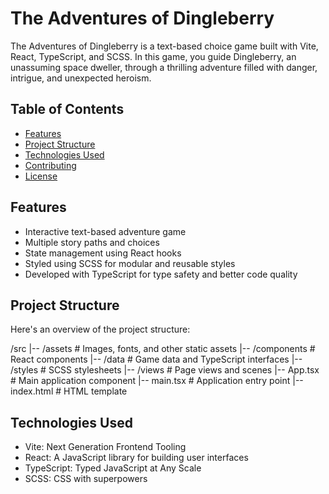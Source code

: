 # The Adventures of Dingleberry

The Adventures of Dingleberry is a text-based choice game built with Vite, React, TypeScript, and SCSS. In this game, you guide Dingleberry, an unassuming space dweller, through a thrilling adventure filled with danger, intrigue, and unexpected heroism.

## Table of Contents

- [Features](#features)
- [Project Structure](#project-structure)
- [Technologies Used](#technologies-used)
- [Contributing](#contributing)
- [License](#license)

## Features

- Interactive text-based adventure game
- Multiple story paths and choices
- State management using React hooks
- Styled using SCSS for modular and reusable styles
- Developed with TypeScript for type safety and better code quality


## Project Structure
Here's an overview of the project structure:

/src
|-- /assets         # Images, fonts, and other static assets
|-- /components     # React components
|-- /data           # Game data and TypeScript interfaces
|-- /styles         # SCSS stylesheets
|-- /views          # Page views and scenes
|-- App.tsx         # Main application component
|-- main.tsx        # Application entry point
|-- index.html      # HTML template


## Technologies Used
- Vite: Next Generation Frontend Tooling
- React: A JavaScript library for building user interfaces
- TypeScript: Typed JavaScript at Any Scale
- SCSS: CSS with superpowers

